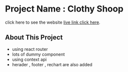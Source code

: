 # Project Name : Clothy Shoop

click here to see the website [live link click here](https://github.com/facebook/create-react-app).

## About This Project

* using react router 
* lots of dummy component 
* using context api 
* herader , footer , rechart are also added



